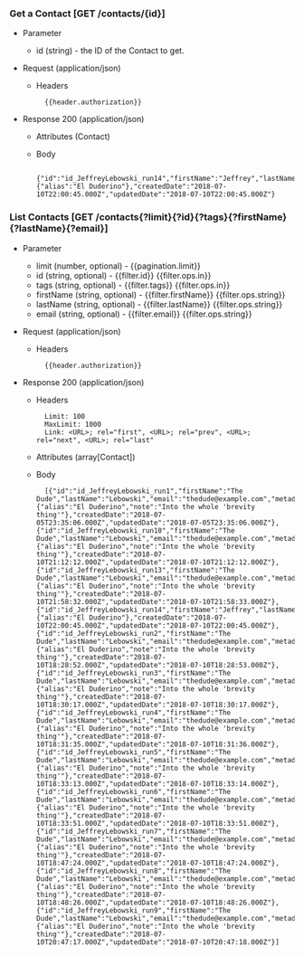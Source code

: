 ### Get a Contact [GET /contacts/{id}]

+ Parameter
    + id (string) - the ID of the Contact to get.

+ Request (application/json)
    + Headers
    
            {{header.authorization}}

+ Response 200 (application/json)
    + Attributes (Contact)

    + Body

            {"id":"id_JeffreyLebowski_run14","firstName":"Jeffrey","lastName":"Lebowski","email":"thedude@example.com","metadata":{"alias":"El Duderino"},"createdDate":"2018-07-10T22:00:45.000Z","updatedDate":"2018-07-10T22:00:45.000Z"}

### List Contacts [GET /contacts{?limit}{?id}{?tags}{?firstName}{?lastName}{?email}]
        
+ Parameter
    + limit (number, optional) - {{pagination.limit}}
    + id (string, optional) - {{filter.id}}  {{filter.ops.in}}
    + tags (string, optional) - {{filter.tags}}  {{filter.ops.in}}
    + firstName (string, optional) - {{filter.firstName}}  {{filter.ops.string}}
    + lastName (string, optional) - {{filter.lastName}}  {{filter.ops.string}}
    + email (string, optional) - {{filter.email}}  {{filter.ops.string}}

+ Request (application/json)
    + Headers
    
            {{header.authorization}}
    
+ Response 200 (application/json)
    + Headers
        
            Limit: 100
            MaxLimit: 1000
            Link: <URL>; rel="first", <URL>; rel="prev", <URL>; rel="next", <URL>; rel="last"

    + Attributes (array[Contact])

    + Body

            [{"id":"id_JeffreyLebowski_run1","firstName":"The Dude","lastName":"Lebowski","email":"thedude@example.com","metadata":{"alias":"El Duderino","note":"Into the whole 'brevity thing'"},"createdDate":"2018-07-05T23:35:06.000Z","updatedDate":"2018-07-05T23:35:06.000Z"},{"id":"id_JeffreyLebowski_run10","firstName":"The Dude","lastName":"Lebowski","email":"thedude@example.com","metadata":{"alias":"El Duderino","note":"Into the whole 'brevity thing'"},"createdDate":"2018-07-10T21:12:12.000Z","updatedDate":"2018-07-10T21:12:12.000Z"},{"id":"id_JeffreyLebowski_run13","firstName":"The Dude","lastName":"Lebowski","email":"thedude@example.com","metadata":{"alias":"El Duderino","note":"Into the whole 'brevity thing'"},"createdDate":"2018-07-10T21:58:32.000Z","updatedDate":"2018-07-10T21:58:33.000Z"},{"id":"id_JeffreyLebowski_run14","firstName":"Jeffrey","lastName":"Lebowski","email":"thedude@example.com","metadata":{"alias":"El Duderino"},"createdDate":"2018-07-10T22:00:45.000Z","updatedDate":"2018-07-10T22:00:45.000Z"},{"id":"id_JeffreyLebowski_run2","firstName":"The Dude","lastName":"Lebowski","email":"thedude@example.com","metadata":{"alias":"El Duderino","note":"Into the whole 'brevity thing'"},"createdDate":"2018-07-10T18:28:52.000Z","updatedDate":"2018-07-10T18:28:53.000Z"},{"id":"id_JeffreyLebowski_run3","firstName":"The Dude","lastName":"Lebowski","email":"thedude@example.com","metadata":{"alias":"El Duderino","note":"Into the whole 'brevity thing'"},"createdDate":"2018-07-10T18:30:17.000Z","updatedDate":"2018-07-10T18:30:17.000Z"},{"id":"id_JeffreyLebowski_run4","firstName":"The Dude","lastName":"Lebowski","email":"thedude@example.com","metadata":{"alias":"El Duderino","note":"Into the whole 'brevity thing'"},"createdDate":"2018-07-10T18:31:35.000Z","updatedDate":"2018-07-10T18:31:36.000Z"},{"id":"id_JeffreyLebowski_run5","firstName":"The Dude","lastName":"Lebowski","email":"thedude@example.com","metadata":{"alias":"El Duderino","note":"Into the whole 'brevity thing'"},"createdDate":"2018-07-10T18:33:13.000Z","updatedDate":"2018-07-10T18:33:14.000Z"},{"id":"id_JeffreyLebowski_run6","firstName":"The Dude","lastName":"Lebowski","email":"thedude@example.com","metadata":{"alias":"El Duderino","note":"Into the whole 'brevity thing'"},"createdDate":"2018-07-10T18:33:51.000Z","updatedDate":"2018-07-10T18:33:51.000Z"},{"id":"id_JeffreyLebowski_run7","firstName":"The Dude","lastName":"Lebowski","email":"thedude@example.com","metadata":{"alias":"El Duderino","note":"Into the whole 'brevity thing'"},"createdDate":"2018-07-10T18:47:24.000Z","updatedDate":"2018-07-10T18:47:24.000Z"},{"id":"id_JeffreyLebowski_run8","firstName":"The Dude","lastName":"Lebowski","email":"thedude@example.com","metadata":{"alias":"El Duderino","note":"Into the whole 'brevity thing'"},"createdDate":"2018-07-10T18:48:26.000Z","updatedDate":"2018-07-10T18:48:26.000Z"},{"id":"id_JeffreyLebowski_run9","firstName":"The Dude","lastName":"Lebowski","email":"thedude@example.com","metadata":{"alias":"El Duderino","note":"Into the whole 'brevity thing'"},"createdDate":"2018-07-10T20:47:17.000Z","updatedDate":"2018-07-10T20:47:18.000Z"}]